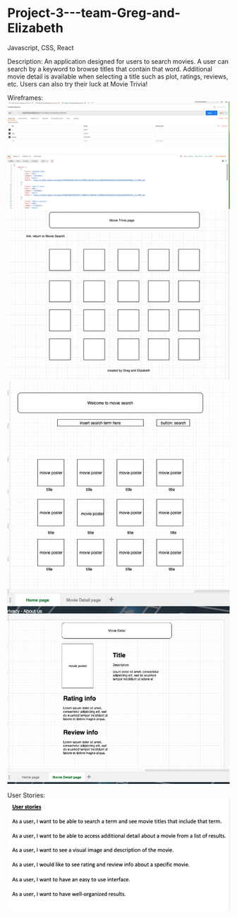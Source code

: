 # Project-3---team-Greg-and-Elizabeth

Javascript, CSS, React

Description:
An application designed for users to search movies. A user can search by a keyword to browse titles that contain that word. Additional movie detail is available when selecting a title such as plot, ratings, reviews, etc. Users can also try their luck at Movie Trivia!

Wireframes:
![PostmanAPI](/Planning_Directory/OMDBAPI.png)
![Trivia](/Planning_Directory/Trivia.png)
![Homepage](/Planning_Directory/Homepage.png)
![ResultsPage](/Planning_Directory/Results.png)

User Stories:
![User Stories](/Planning_Directory/UserStories.png)
